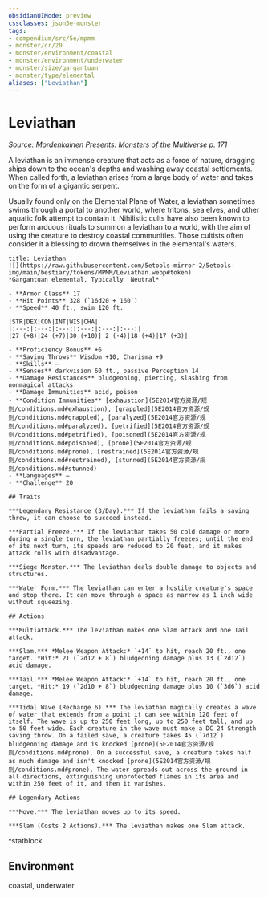```yaml
---
obsidianUIMode: preview
cssclasses: json5e-monster
tags:
- compendium/src/5e/mpmm
- monster/cr/20
- monster/environment/coastal
- monster/environment/underwater
- monster/size/gargantuan
- monster/type/elemental
aliases: ["Leviathan"]
---
```

# Leviathan
*Source: Mordenkainen Presents: Monsters of the Multiverse p. 171*  

A leviathan is an immense creature that acts as a force of nature, dragging ships down to the ocean's depths and washing away coastal settlements. When called forth, a leviathan arises from a large body of water and takes on the form of a gigantic serpent.

Usually found only on the Elemental Plane of Water, a leviathan sometimes swims through a portal to another world, where tritons, sea elves, and other aquatic folk attempt to contain it. Nihilistic cults have also been known to perform arduous rituals to summon a leviathan to a world, with the aim of using the creature to destroy coastal communities. Those cultists often consider it a blessing to drown themselves in the elemental's waters.

```ad-statblock
title: Leviathan
![](https://raw.githubusercontent.com/5etools-mirror-2/5etools-img/main/bestiary/tokens/MPMM/Leviathan.webp#token)
*Gargantuan elemental, Typically  Neutral*

- **Armor Class** 17
- **Hit Points** 328 (`16d20 + 160`)
- **Speed** 40 ft., swim 120 ft.

|STR|DEX|CON|INT|WIS|CHA|
|:---:|:---:|:---:|:---:|:---:|:---:|
|27 (+8)|24 (+7)|30 (+10)| 2 (-4)|18 (+4)|17 (+3)|

- **Proficiency Bonus** +6
- **Saving Throws** Wisdom +10, Charisma +9
- **Skills** ⏤
- **Senses** darkvision 60 ft., passive Perception 14
- **Damage Resistances** bludgeoning, piercing, slashing from nonmagical attacks
- **Damage Immunities** acid, poison
- **Condition Immunities** [exhaustion](5E2014官方资源/规则/conditions.md#exhaustion), [grappled](5E2014官方资源/规则/conditions.md#grappled), [paralyzed](5E2014官方资源/规则/conditions.md#paralyzed), [petrified](5E2014官方资源/规则/conditions.md#petrified), [poisoned](5E2014官方资源/规则/conditions.md#poisoned), [prone](5E2014官方资源/规则/conditions.md#prone), [restrained](5E2014官方资源/规则/conditions.md#restrained), [stunned](5E2014官方资源/规则/conditions.md#stunned)
- **Languages** —
- **Challenge** 20

## Traits

***Legendary Resistance (3/Day).*** If the leviathan fails a saving throw, it can choose to succeed instead.

***Partial Freeze.*** If the leviathan takes 50 cold damage or more during a single turn, the leviathan partially freezes; until the end of its next turn, its speeds are reduced to 20 feet, and it makes attack rolls with disadvantage.

***Siege Monster.*** The leviathan deals double damage to objects and structures.

***Water Form.*** The leviathan can enter a hostile creature's space and stop there. It can move through a space as narrow as 1 inch wide without squeezing.

## Actions

***Multiattack.*** The leviathan makes one Slam attack and one Tail attack.

***Slam.*** *Melee Weapon Attack:* `+14` to hit, reach 20 ft., one target. *Hit:* 21 (`2d12 + 8`) bludgeoning damage plus 13 (`2d12`) acid damage.

***Tail.*** *Melee Weapon Attack:* `+14` to hit, reach 20 ft., one target. *Hit:* 19 (`2d10 + 8`) bludgeoning damage plus 10 (`3d6`) acid damage.

***Tidal Wave (Recharge 6).*** The leviathan magically creates a wave of water that extends from a point it can see within 120 feet of itself. The wave is up to 250 feet long, up to 250 feet tall, and up to 50 feet wide. Each creature in the wave must make a DC 24 Strength saving throw. On a failed save, a creature takes 45 (`7d12`) bludgeoning damage and is knocked [prone](5E2014官方资源/规则/conditions.md#prone). On a successful save, a creature takes half as much damage and isn't knocked [prone](5E2014官方资源/规则/conditions.md#prone). The water spreads out across the ground in all directions, extinguishing unprotected flames in its area and within 250 feet of it, and then it vanishes.

## Legendary Actions

***Move.*** The leviathan moves up to its speed.

***Slam (Costs 2 Actions).*** The leviathan makes one Slam attack.
```
^statblock

## Environment

coastal, underwater